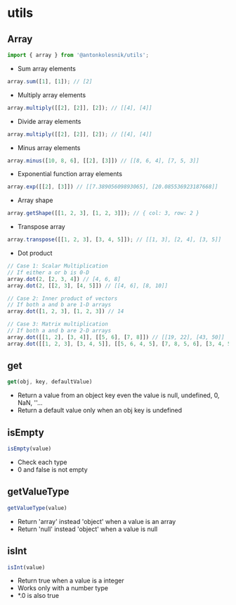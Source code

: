# utils

## Array
```js
import { array } from '@antonkolesnik/utils';
```

* Sum array elements
```js
array.sum([1], [1]); // [2]
```

* Multiply array elements
```js
array.multiply([[2], [2]], [2]); // [[4], [4]]
```

* Divide array elements
```js
array.multiply([[2], [2]], [2]); // [[4], [4]]
```

* Minus array elements
```js
array.minus([10, 8, 6], [[2], [3]]) // [[8, 6, 4], [7, 5, 3]]
```

* Exponential function array elements
```js
array.exp([[2], [3]]) // [[7.38905609893065], [20.085536923187668]]
```

* Array shape
```js
array.getShape([[1, 2, 3], [1, 2, 3]]); // { col: 3, row: 2 }
```

* Transpose array
```js
array.transpose([[1, 2, 3], [3, 4, 5]]); // [[1, 3], [2, 4], [3, 5]]
```

* Dot product
```js
// Case 1: Scalar Multiplication
// If either a or b is 0-D
array.dot(2, [2, 3, 4]) // [4, 6, 8]
array.dot(2, [[2, 3], [4, 5]]) // [[4, 6], [8, 10]]

// Case 2: Inner product of vectors
// If both a and b are 1-D arrays
array.dot([1, 2, 3], [1, 2, 3]) // 14

// Case 3: Matrix multiplication
// If both a and b are 2-D arrays
array.dot([[1, 2], [3, 4]], [[5, 6], [7, 8]]) // [[19, 22], [43, 50]]
array.dot([[1, 2, 3], [3, 4, 5]], [[5, 6, 4, 5], [7, 8, 5, 6], [3, 4, 5, 6]]) // [[28, 34, 29, 35], [58, 70, 57, 69]]
```


## get
```js
get(obj, key, defaultValue)
```
  * Return a value from an object key even the value is null, undefined, 0, NaN, ''...
  * Return a default value only when an obj key is undefined


## isEmpty
```js
isEmpty(value)
```
  * Check each type
  * 0 and false is not empty


## getValueType
```js
getValueType(value)
```
  * Return 'array' instead 'object' when a value is an array
  * Return 'null' instead 'object' when a value is null

## isInt
```js
isInt(value)
```
  * Return true when a value is a integer
  * Works only with a number type
  * *.0 is also true